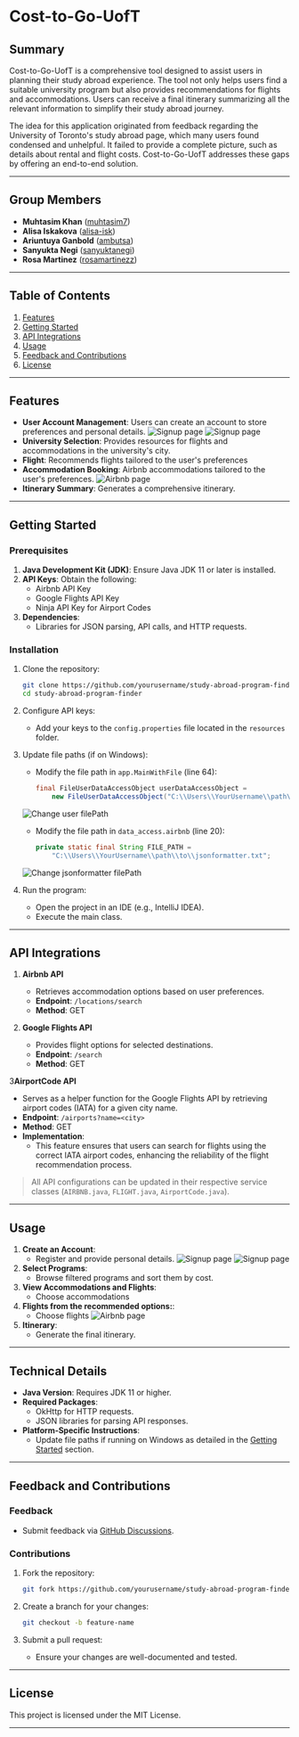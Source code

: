 # Cost-to-Go-UofT

## Summary

Cost-to-Go-UofT is a comprehensive tool designed to assist users in planning their study abroad experience. The tool not only helps users find a suitable university program but also provides recommendations for flights and accommodations. Users can receive a final itinerary summarizing all the relevant information to simplify their study abroad journey.

The idea for this application originated from feedback regarding the University of Toronto's study abroad page, which many users found condensed and unhelpful. It failed to provide a complete picture, such as details about rental and flight costs. Cost-to-Go-UofT addresses these gaps by offering an end-to-end solution.

---

## Group Members

- **Muhtasim Khan** ([muhtasim7](https://github.com/muhtasim7))
- **Alisa Iskakova** ([alisa-isk](https://github.com/alisa-isk))
- **Ariuntuya Ganbold** ([ambutsa](https://github.com/ambutsa))
- **Sanyukta Negi** ([sanyuktanegi](https://github.com/sanyuktanegi))
- **Rosa Martinez** ([rosamartinezz](https://github.com/rosamartinezz))

---

## Table of Contents

1. [Features](#features)
2. [Getting Started](#getting-started)
3. [API Integrations](#api-integrations)
4. [Usage](#usage)
5. [Feedback and Contributions](#feedback-and-contributions)
6. [License](#license)

---

## Features

- **User Account Management**: Users can create an account to store preferences and personal details.
  ![Signup page](docs/images/signup_page.png)
  ![Signup page](docs/images/login_page.png)
- **University Selection**: Provides resources for flights and accommodations in the university's city.
- **Flight**: Recommends flights tailored to the user's preferences
- **Accommodation Booking**:  Airbnb accommodations tailored to the user's preferences.
  ![Airbnb page](docs/images/airbnb_page.png)
- **Itinerary Summary**: Generates a comprehensive itinerary.

---

## Getting Started

### Prerequisites

1. **Java Development Kit (JDK)**: Ensure Java JDK 11 or later is installed.
2. **API Keys**: Obtain the following:
   - Airbnb API Key
   - Google Flights API Key
   - Ninja API Key for Airport Codes
3. **Dependencies**:
   - Libraries for JSON parsing, API calls, and HTTP requests.

### Installation

1. Clone the repository:
   ```bash
   git clone https://github.com/yourusername/study-abroad-program-finder.git
   cd study-abroad-program-finder
   ```

2. Configure API keys:
   - Add your keys to the `config.properties` file located in the `resources` folder.

3. Update file paths (if on Windows):
   - Modify the file path in `app.MainWithFile` (line 64):
     ```java
     final FileUserDataAccessObject userDataAccessObject = 
         new FileUserDataAccessObject("C:\\Users\\YourUsername\\path\\to\\users.csv");
     ```
   ![Change user filePath](docs/images/Change_user_file.png)
   - Modify the file path in `data_access.airbnb` (line 20):
     ```java
     private static final String FILE_PATH = 
         "C:\\Users\\YourUsername\\path\\to\\jsonformatter.txt";
     ```
   ![Change jsonformatter filePath](docs/images/Change_jasonformatter_filepath.png)

4. Run the program:
   - Open the project in an IDE (e.g., IntelliJ IDEA).
   - Execute the main class.

---

## API Integrations

1. **Airbnb API**
   - Retrieves accommodation options based on user preferences.
   - **Endpoint**: `/locations/search`
   - **Method**: GET

2. **Google Flights API**
   - Provides flight options for selected destinations.
   - **Endpoint**: `/search`
   - **Method**: GET

3**AirportCode API**
   - Serves as a helper function for the Google Flights API by retrieving airport codes (IATA) for a given city name.
   - **Endpoint**: `/airports?name=<city>`
   - **Method**: GET
   - **Implementation**:
      - This feature ensures that users can search for flights using the correct IATA airport codes, enhancing the reliability of the flight recommendation process.

> All API configurations can be updated in their respective service classes (`AIRBNB.java`, `FLIGHT.java`, `AirportCode.java`).

---

## Usage

1. **Create an Account**:
   - Register and provide personal details.
   ![Signup page](docs/images/signup_page.png)
   ![Signup page](docs/images/login_page.png)
2. **Select Programs**:
   - Browse filtered programs and sort them by cost.
3. **View Accommodations and Flights**:
   - Choose accommodations 
4. **Flights from the recommended options:**:
   - Choose flights
   ![Airbnb page](docs/images/airbnb_page.png)
5. **Itinerary**:
   - Generate the final itinerary.

---

## Technical Details

- **Java Version**: Requires JDK 11 or higher.
- **Required Packages**:
   - OkHttp for HTTP requests.
   - JSON libraries for parsing API responses.
- **Platform-Specific Instructions**:
   - Update file paths if running on Windows as detailed in the [Getting Started](#getting-started) section.

---

## Feedback and Contributions

### Feedback

- Submit feedback via [GitHub Discussions](https://github.com/yourusername/study-abroad-program-finder/discussions).

### Contributions

1. Fork the repository:
   ```bash
   git fork https://github.com/yourusername/study-abroad-program-finder.git
   ```

2. Create a branch for your changes:
   ```bash
   git checkout -b feature-name
   ```

3. Submit a pull request:
   - Ensure your changes are well-documented and tested.

---

## License

This project is licensed under the MIT License.

---